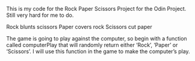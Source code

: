 This is my code for the Rock Paper Scissors Project for the Odin Project. Still very hard for me to do. 

Rock blunts scissors
Paper covers rock
Scissors cut paper

The game is going to play against the computer, so begin with a function called computerPlay that will randomly return either ‘Rock’, ‘Paper’ or ‘Scissors’. I will use this function in the game to make the computer’s play.